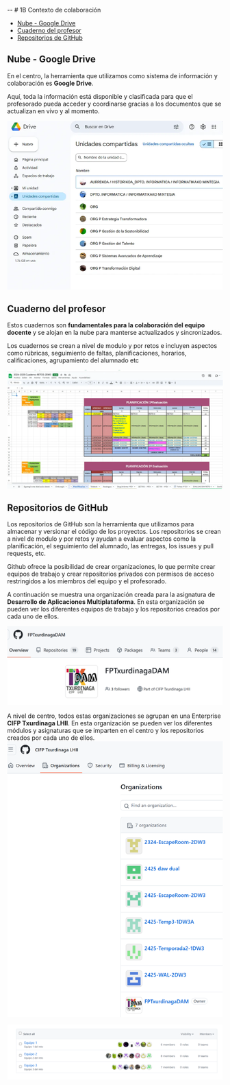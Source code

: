 
-- # 1B Contexto de colaboración

- [Nube - Google Drive](#nube---google-drive)
- [Cuaderno del profesor](#cuaderno-del-profesor)
- [Repositorios de GitHub](#repositorios-de-github)

## Nube - Google Drive

En el centro, la herramienta que utilizamos como sistema de información y colaboración es **Google Drive**. 

Aquí, toda la información está disponible y clasificada para que el profesorado pueda acceder y coordinarse gracias a los documentos que se actualizan en vivo y al momento. 

![Captura de google drive](1BDrive.webp)

## Cuaderno del profesor

Estos cuadernos son **fundamentales para la colaboración del equipo docente** y se alojan en la nube para manterse actualizados y sincronizados.

Los cuadernos se crean a nivel de modulo y por retos e incluyen aspectos como rúbricas, seguimiento de faltas, planificaciones, horarios, calificaciones, agrupamiento del alumnado etc

![alt text](1BCuaderno.webp)

## Repositorios de GitHub

Los repositorios de GitHub son la herramienta que utilizamos para almacenar y versionar el código de los proyectos.
Los repositorios se crean a nivel de modulo y por retos y ayudan a evaluar aspectos como la planificación, el seguimiento del alumnado, las entregas, los issues y pull requests, etc.

Github ofrece la posibilidad de crear organizaciones, lo que permite crear equipos de trabajo y crear repositorios privados con permisos de acceso restringidos a los miembros del equipo y el profesorado.

A continuación se muestra una organización creada para la asignatura de **Desarrollo de Aplicaciones Multiplataforma**. En esta organización se pueden ver los diferentes equipos de trabajo y los repositorios creados por cada uno de ellos.

![alt text](1BFPTxurdinagaDAM.png)

A nivel de centro, todos estas organizaciones se agrupan en una Enterprise **CIFP Txurdinaga LHII**. En esta organización se pueden ver los diferentes módulos y asignaturas que se imparten en el centro y los repositorios creados por cada uno de ellos.
![alt text](1BEnterprise.png)

![alt text](1BEquipos.png)